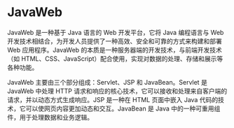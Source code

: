 # JavaWeb

JavaWeb 是一种基于 Java 语言的 Web 开发平台，它将 Java 编程语言与 Web 开发技术相结合，为开发人员提供了一种高效、安全和可靠的方式来构建和部署 Web 应用程序。JavaWeb 的本质是一种服务器端的开发技术，与前端开发技术（如 HTML、CSS、JavaScript）配合使用，实现对数据的处理、存储和展示等各种功能。

JavaWeb 主要由三个部分组成：Servlet、JSP 和 JavaBean。Servlet 是 JavaWeb 中处理 HTTP 请求和响应的核心技术，它可以接收和处理来自客户端的请求，并以动态方式生成响应。JSP 是一种在 HTML 页面中嵌入 Java 代码的技术，它可以使网页内容更加动态和交互。JavaBean 是 Java 中的一种可重用组件，用于处理数据和业务逻辑。
